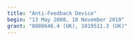 ```yaml
---
title: "Anti-Feedback Device"
begin: "13 May 2008, 18 November 2010"
grant: "0808646.4 (UK), 1019511.3 (UK)"
---
```



